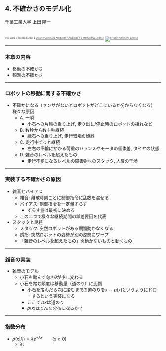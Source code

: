 ## 4. 不確かさのモデル化

千葉工業大学 上田 隆一

<br />

<p style="font-size:50%">
This work is licensed under a <a rel="license" href="http://creativecommons.org/licenses/by-sa/4.0/">Creative Commons Attribution-ShareAlike 4.0 International License</a>.
<a rel="license" href="http://creativecommons.org/licenses/by-sa/4.0/">
<img alt="Creative Commons License" style="border-width:0" src="https://i.creativecommons.org/l/by-sa/4.0/88x31.png" /></a>
</p>

---

### 本章の内容

* 移動の不確かさ
* 観測の不確かさ

---

### ロボットの移動に関する不確かさ

* 不確かになる（センサがないとロボットがどこにいるか分からなくなる）様々な原因
    * A. 一瞬
        * 小石への片輪の乗り上げ, 走り出し/停止時のロボットの揺れなど
    * B. 数秒から数十秒継続
        * 縁石への乗り上げ, 走行環境の傾斜
    * C. 走行中ずっと継続
        * 左右の車輪にかかる荷重のバランスやモータの個体差, タイヤの状態
    * D. 雑音のレベルを超えたもの
        * 走行不能になるレベルの障害物へのスタック, 人間の干渉

---

### 実装する不確かさの原因

* 雑音とバイアス
    * 雑音: 離散時刻ごとに制御指令に乱数を混ぜる
    * バイアス: 制御指令を一定量ずらす
        * ずらす量は最初に決める
    * この二つで様々な継続期間の誤差要因を代表
* スタックと誘拐
    * スタック: 突然ロボットがある期間動かなくなる
    * 誘拐: 突然ロボットの姿勢が別の姿勢にワープ
    * 「雑音のレベルを超えたもの」の動かないものと動くもの

---

### 雑音の実装

* 雑音のモデル
    * 小石を踏んで向き$\theta$が少し変わる
    * 小石を踏む頻度は移動量（道のり）に比例
        * 小石を踏んだら次に踏むまでの道のりを$x \sim p(x)$というようにドローするという実装になる
        * ここでの$x$は道のり
        * $p(x)$はどんな分布になるか？

---

### 指数分布

* $p(x | \lambda ) = \lambda e^{-\lambda x}  \qquad (x \ge 0)$
    * $\lambda$: 
